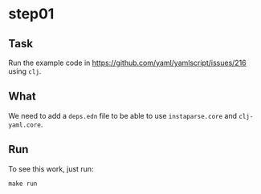 step01
======

## Task

Run the example code in https://github.com/yaml/yamlscript/issues/216 using
`clj`.


## What

We need to add a `deps.edn` file to be able to use `instaparse.core` and
`clj-yaml.core`.


## Run

To see this work, just run:

```
make run
```
